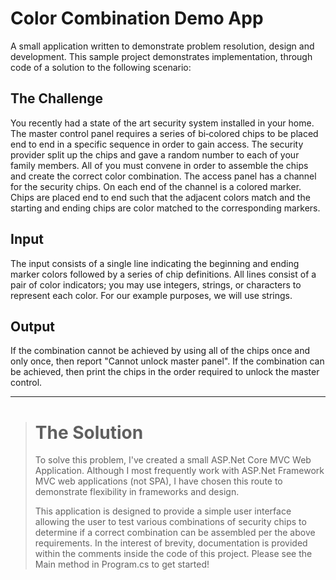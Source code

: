 # Color Combination Demo App
A small application written to demonstrate problem resolution, design and development. This sample project demonstrates implementation, through code of a solution to the following scenario:

## The Challenge
You recently had a state of the art security system installed in your home. The master control panel requires a series of bi‐colored chips to be placed end to end in a specific sequence in order to gain access. The security provider split up the chips and gave a random number to each of your family members. All of you must convene in order to assemble the chips and create the correct color combination. The access panel has a channel for the security chips. On each end of the channel is a colored marker. Chips are placed end to end such that the adjacent colors match and the starting and ending chips are color matched to the corresponding markers.

## Input
The input consists of a single line indicating the beginning and ending marker colors followed by a series of chip definitions. All lines consist of a pair of color indicators; you may use integers, strings, or characters to represent each color. For our example purposes, we will use strings.

## Output
If the combination cannot be achieved by using all of the chips once and only once, then report "Cannot unlock master panel". If the combination can be achieved, then print the chips in the order required to unlock the master control.

----

> # The Solution
> To solve this problem, I've created a small ASP.Net Core MVC Web Application. Although I most frequently work with ASP.Net Framework MVC web applications (not SPA),  I have chosen this route to demonstrate flexibility in frameworks and design.
>
> This application is designed to provide a simple user interface allowing the user to test various combinations of security chips to determine if a correct combination can be assembled per the above requirements. In the interest of brevity, documentation is provided within the comments inside the code of this project. Please see the Main method in Program.cs to get started!
